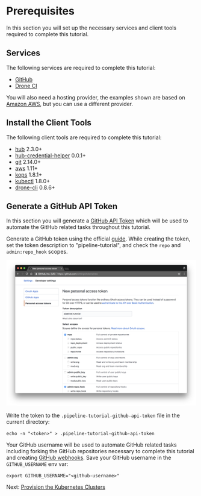 # Prerequisites

In this section you will set up the necessary services and client tools required to complete this tutorial.

## Services

The following services are required to complete this tutorial:

* [GitHub](https://github.com)
* [Drone CI](https://drone.io)

You will also need a hosting provider, the examples shown are based on [Amazon AWS](https://aws.amazon.com), but you can use a different provider.

## Install the Client Tools

The following client tools are required to complete this tutorial:

 * [hub](https://github.com/github/hub) 2.3.0+
 * [hub-credential-helper](https://github.com/kelseyhightower/hub-credential-helper) 0.0.1+
 * [git](https://git-scm.com/downloads) 2.14.0+
 * [aws](https://aws.amazon.com/cli/) 1.11+
 * [kops](https://github.com/kubernetes/kops) 1.8.1+
 * [kubectl](https://github.com/kubernetes/kubernetes/blob/master/CHANGELOG-1.8.md#downloads-for-v183) 1.8.0+
 * [drone-cli](http://docs.drone.io/cli-installation/) 0.8.6+

## Generate a GitHub API Token

In this section you will generate a [GitHub API Token](https://github.com/blog/1509-personal-api-tokens) which will be used to automate the GitHub related tasks throughout this tutorial.

Generate a GitHub token using the official [guide](https://github.com/blog/1509-personal-api-tokens). While creating the token, set the token description to "pipeline-tutorial", and check the `repo` and `admin:repo_hook` scopes.

![Image of GitHub UI](images/create-github-token.png)

Write the token to the `.pipeline-tutorial-github-api-token` file in the current directory:

```
echo -n "<token>" > .pipeline-tutorial-github-api-token
```

Your GitHub username will be used to automate GitHub related tasks including forking the GitHub repositories necessary to complete this tutorial and creating [GitHub webhooks](https://developer.github.com/webhooks/). Save your GitHub username in the `GITHUB_USERNAME` env var:

```
export GITHUB_USERNAME="<github-username>"
```

Next: [Provision the Kubernetes Clusters](kubernetes-clusters.md)